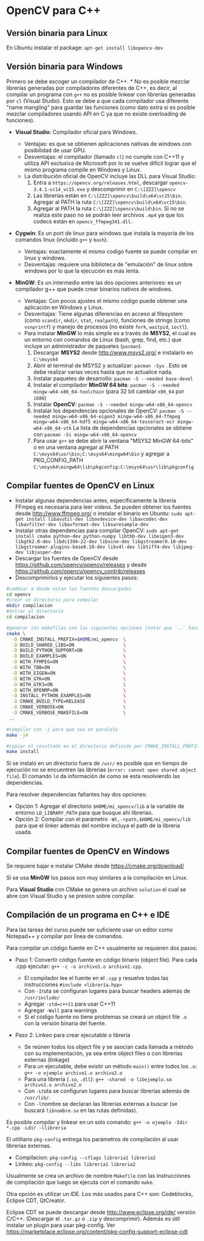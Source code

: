﻿# OpenCV para C++

## Versión binaria para Linux

En Ubuntu instalar el package: `apt-get install libopencv-dev`

## Versión binaria para Windows

Primero se debe escoger un compilador de C++.
	* No es posible mezclar librerías generadas por compiladores diferentes de C++, es decir, al compilar un programa con `g++` no es posible linkear con librerías generadas por `cl` (Visual Studio). Esto se debe a que cada compilador usa diferente "name mangling" para guardar las funciones  (como dato extra si es posible mezclar compiladores usando API en C ya que no existe overloading de funciones).

* **Visual Studio**: Compilador oficial para Windows.
	* Ventajas: es que se obtienen aplicaciones nativas de windows con posibilidad de usar GPU.
	* Desventajas: el compilador (llamado `cl`) no cumple con C++11 y utiliza API exclusiva de Microsoft por lo se vuelve difícil lograr que el mismo programa compile en Windows y Linux.
	* La distribución oficial de OpenCV incluye las DLL para Visual Studio:
		1. Entra a `https://opencv.org/releases.html`, descargar `opencv-3.4.1-vc14_vc15.exe` y descomprimir en `C:\[ZZZ]\opencv`
		2. Las librerías están en `C:\[ZZZ]\opencv\build\x64\vc15\bin`. Agregar al PATH la ruta `C:\[ZZZ]\opencv\build\x64\vc15\bin`.
		3. Agregar al PATH la ruta `C:\[ZZZ]\opencv\build\bin`. Si no se realiza este paso no se podrán leer archivos `.mp4` ya que los codecs están en `opencv_ffmpeg341.dll`.

* **Cygwin**: Es un port de linux para windows que instala la mayoria de los comandos linux (incluido `g++` y `bash`).
	* Ventajas: exactamente el mismo codigo fuente se puede compilar en linux y windows.
	* Desventajas: requiere una biblioteca de "emulación" de linux sobre windows por lo que la ejecución es más lenta.

* **MinGW**: Es un intermedio entre las dos opciones anteriores: es un compilador g++ que puede crear binarios nativos de windows.
	* Ventajas: Con pocos ajustes el mismo código puede obtener una aplicación en Windows y Linux.
	* Desventajas: Tiene algunas diferencias en acceso al filesystem (como `scandir`, `mkdir`, `stat`, `realpath`), funciones de strings (como `vsnprintf`) y manejo de procesos (no existe `fork`, `waitpid`, `ioctl`).
	* Para instalar **MinGW** lo más simple es a través de **MSYS2**, el cual es un entorno con comandos de Linux (bash, grep, find, etc.) que incluye un administrador de paquetes (`pacman`).
		1. Descargar **MSYS2** desde http://www.msys2.org/ e instalarlo en `C:\msys64`
		2. Abrir el terminal de MSYS2 y actualizar: `pacman -Syu` . Esto se debe realizar varias veces hasta que no actualice nada.
		3. Instalar paquetes de desarrollo: `pacman -S --needed base-devel`
		4. Instalar el compilador **MinGW 64 bits**: `pacman -S --needed mingw-w64-x86_64-toolchain` (para 32 bit cambiar `x86_64` por `i686`)
		5. Instalar **OpenCV**: `pacman -S --needed mingw-w64-x86_64-opencv`
		6. Instalar los dependencias opcionales de OpenCV: `pacman -S --needed mingw-w64-x86_64-eigen3 mingw-w64-x86_64-ffmpeg mingw-w64-x86_64-hdf5 mingw-w64-x86_64-tesseract-ocr mingw-w64-x86_64-vtk`  La lista de dependencias opcionales se obtiene con `pacman -Si mingw-w64-x86_64-opencv`
		7. Para usar `g++` se debe abrir la ventana "MSYS2 MinGW 64-bits" o en una ventana agregar al PATH `C:\msys64\usr\bin;C:\msys64\mingw64\bin` y agregar a PKG_CONFIG_PATH `C:\msys64\mingw64\lib\pkgconfig:C:\msys64\usr\lib\pkgconfig`

## Compilar fuentes de OpenCV en Linux

  * Instalar algunas dependencias antes, específicamente la libreria FFmpeg es necesaria para leer videos. Se pueden obtener los fuentes desde http://www.ffmpeg.org/ o instalar el binario en Ubuntu: `sudo apt-get install libavutil-dev libavdevice-dev libavcodec-dev libavfilter-dev libavformat-dev libswresample-dev`
  * Instalar otras dependencias para compilar OpenCV: `sudo apt-get install cmake python-dev python-numpy libtbb-dev libeigen3-dev libgtk2.0-dev libdc1394-22-dev libxine-dev libgstreamer0.10-dev libgstreamer-plugins-base0.10-dev libv4l-dev libtiff4-dev libjpeg-dev libjasper-dev`
  * Descargar los fuentes de OpenCV desde https://github.com/opencv/opencv/releases y desde  https://github.com/opencv/opencv_contrib/releases
  * Descomprimirlos y ejecutar los siguientes pasos:

```bash
#cambiar a donde estan los fuentes descargados
cd opencv
#crear un directorio para compilar
mkdir compilacion
#entrar al directorio
cd compilacion

#generar los makefilas con las siguientes opciones (notar que `..` hace referencia a los fuentes)
cmake \
  -D CMAKE_INSTALL_PREFIX=$HOME/mi_opencv  \
  -D BUILD_SHARED_LIBS=ON                  \
  -D BUILD_PYTHON_SUPPORT=ON               \
  -D BUILD_EXAMPLES=ON                     \
  -D WITH_FFMPEG=ON                        \
  -D WITH_TBB=ON                           \
  -D WITH_EIGEN=ON                         \
  -D WITH_GTK=ON                           \
  -D WITH_GTK3=ON                          \
  -D WITH_OPENMP=ON                        \
  -D INSTALL_PYTHON_EXAMPLES=ON            \
  -D CMAKE_BUILD_TYPE=RELEASE              \
  -D CMAKE_VERBOSE=ON                      \
  -D CMAKE_VERBOSE_MAKEFILE=ON             \
 ..

#compilar con -j para que sea en paralelo
make -j4

#copiar el resultado en el directorio definido por CMAKE_INSTALL_PREFIX
make install
```

Si se instaló en un directorio fuera de `/usr/` es posible que en tiempo de ejecución no se encuentren las librerias (`error: cannot open shared object file`). El comando `ld` da información de como se esta resolviendo las dependencias.

Para resolver dependencias faltantes hay dos opciones:
  * Opción 1: Agregar el directorio `$HOME/mi_opencv/lib` a la variable de entorno `LD_LIBRARY_PATH` para que busque ahí librerías.
  * Opción 2: Compilar con el parámetro `-Wl,-rpath,$HOME/mi_opencv/lib` para que el linker además del nombre incluya el path de la libreria usada.

## Compilar fuentes de OpenCV en Windows

Se requiere bajar e instalar CMake desde https://cmake.org/download/

Si se usa **MinGW** los pasos son muy similares a la compilación en Linux.

Para **Visual Studio** con CMake se genera un archivo `solution` el cual se abre con Visual Studio y se presion sobre compilar.

## Compilación de un programa en C++ e IDE

Para las tareas del curso puede ser suficiente usar un editor como Notepad++ y compilar por línea de comandos.

Para compilar un código fuente en C++ usualmente se requieren dos pasos:

* Paso 1: Convertir código fuente en código binario (object file). Para cada .cpp ejecutar: `g++ -c -o archivo1.o archivo1.cpp`.
 
    * El compilador lee el fuente en el `.cpp` y resuelve todas las instrucciones `#include <librería.hpp>`
    * Con `-I`ruta se configuran lugares para buscar headers además de `/usr/include/`
    * Agregar `-std=c++11` para usar C++11
    * Agregar `-Wall` para warnings
    * Si el código fuente no tiene problemas se creará un object file `.o` con la versión binaria del fuente.

* Paso 2: Linkeo para crear ejecutable o librería
    * Se reúnen todos los object file y se asocian cada llamada a método con su implementación, ya sea entre object files o con librerías externas (linkage)
    * Para un ejecutable, debe existir un método `main()` entre todos los `.o`: `g++ -o ejemplo archivo1.o archivo2.o`
    * Para una librería (`.so`, `.dll`): `g++ -shared -o libejemplo.so archivo1.o archivo2.o`
    * Con `-L`ruta se configuran lugares para buscar librerías además de `/usr/lib/`.
    * Con `-l`nombre se declaran las librerías externas a buscar (se buscará `libnombre.so` en las rutas definidas).

Es posible compilar y linkear en un solo comando: `g++ -o ejemplo -Idir *.cpp -Ldir -llibreria`

El utilitario `pkg-config` entrega los parámetros de compilación al usar librerías externas.

   * Compilacion: `pkg-config --cflags libreria1 libreria2`
   * Linkeo: `pkg-config --libs libreria1 libreria2`

Usualmente se crea un archivo de nombre `Makefile` con las instrucciones de compilación que luego se ejecuta con el comando `make`.

Otra opción es utilizar un IDE. Los más usados para C++ son: Codeblocks, Eclipse CDT, QtCreator.

Eclipse CDT se puede descargar desde http://www.eclipse.org/ide/ versión C/C++. (Descargar el `.tar.gz` o `.zip` y descomprimir). Además es útil instalar un plugin para usar pkg-config. Ver https://marketplace.eclipse.org/content/pkg-config-support-eclipse-cdt

